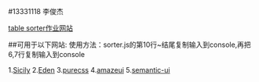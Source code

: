 #13331118 李俊杰

[table sorter作业网站](http://my.ss.sysu.edu.cn/wiki/display/MWC/Homewrok+02.+Table+Sorter)

##可用于以下网站:
使用方法：sorter.js的第10行~结尾复制输入到console,再把6,7行复制输入到console

1.[Sicily](http://soj.sysu.edu.cn/ranklist.php)
2.[Eden](http://eden.sysu.edu.cn:8080/m/ass/)
3.[purecss](http://purecss.io/tables/)
4.[amazeui](http://amazeui.org/css/table)
5.[semantic-ui](http://semantic-ui.com/collections/table.html)
